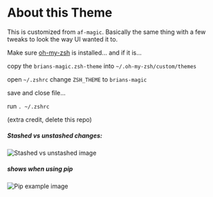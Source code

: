 # About this Theme

This is customized from `af-magic`.
Basically the same thing with a few tweaks to look the way UI wanted it to.

Make sure [oh-my-zsh](https://ohmyz.sh/) is installed... and if it is...

copy the `brians-magic.zsh-theme` into `~/.oh-my-zsh/custom/themes`

open `~/.zshrc`
change `ZSH_THEME` to `brians-magic`

save and close file...

run `. ~/.zshrc`

(extra credit, delete this repo)

##### Stashed vs unstashed changes:

![Stashed vs unstashed image](/.stashed_unstashed.png)

##### shows when using pip

![Pip example image](/.pip.png)
